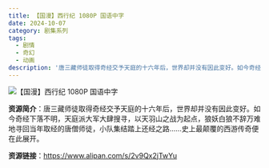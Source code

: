 ```yaml
---
title: 【国漫】西行纪 1080P 国语中字
date: 2024-10-07
category: 剧集系列
tags:
  - 剧情
  - 奇幻
  - 动画
description: '唐三藏师徒取得奇经交予天庭的十六年后，世界却并没有因此变好。如今奇经下落不明，天庭派大军大肆搜寻，以天羽山之战为起点，狼妖白狼不辞万难地寻回当年取经的唐僧师徒，小队集结踏上还经之路……史上最颠覆的西游传奇便在此展开。'
---
```


![【国漫】西行纪 1080P 国语中字](https://img1.baidu.com/it/u=2582681506,2249840975&fm=253&fmt=auto&app=138&f=JPEG?w=890&h=500)

**资源简介**：唐三藏师徒取得奇经交予天庭的十六年后，世界却并没有因此变好。如今奇经下落不明，天庭派大军大肆搜寻，以天羽山之战为起点，狼妖白狼不辞万难地寻回当年取经的唐僧师徒，小队集结踏上还经之路……史上最颠覆的西游传奇便在此展开。

**资源链接**：https://www.alipan.com/s/2v9Qx2jTwYu
